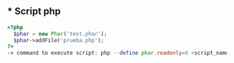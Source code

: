 ## * **Script php**

```php
<?php
  $phar = new Phar('test.phar');
  $phar->addFile('prueba.php');
?>
-> command to execute script: php --define phar.readonly=0 <script_name>
 ```
